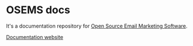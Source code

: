 # OSEMS docs

It's a documentation repository for [Open Source Email Marketing Software](https://github.com/adrianbienias/osems).

[Documentation website](https://osems.dev)

